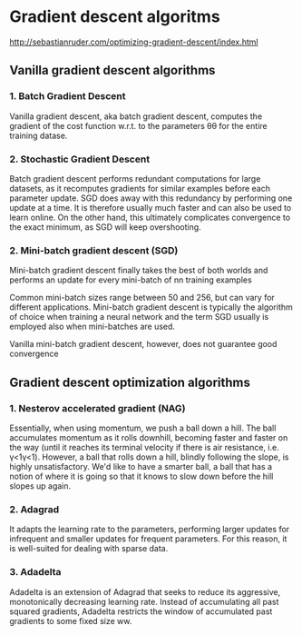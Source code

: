 ﻿# Gradient descent algoritms

http://sebastianruder.com/optimizing-gradient-descent/index.html

## Vanilla gradient descent algorithms

### 1. Batch Gradient Descent

Vanilla gradient descent, aka batch gradient descent, computes the gradient of the cost function w.r.t. to the parameters θθ for the entire training datase.

### 2. Stochastic Gradient Descent

Batch gradient descent performs redundant computations for large datasets, as it recomputes gradients for similar examples
before each parameter update. SGD does away with this redundancy by performing one update at a time. It is therefore usually much faster and can also be used to learn online.
On the other hand, this ultimately complicates convergence to the exact minimum, as SGD will keep overshooting.

### 2. Mini-batch gradient descent (SGD)

Mini-batch gradient descent finally takes the best of both worlds and performs an update for every mini-batch of nn training examples

Common mini-batch sizes range between 50 and 256, but can vary for different applications.
Mini-batch gradient descent is typically the algorithm of choice when training a neural network and the term SGD usually is employed also when mini-batches are used.

Vanilla mini-batch gradient descent, however, does not guarantee good convergence

## Gradient descent optimization algorithms

### 1. Nesterov accelerated gradient (NAG)

Essentially, when using momentum, we push a ball down a hill. The ball accumulates momentum as it rolls downhill, becoming faster and faster on the way (until it reaches its terminal velocity if there is air resistance, i.e. γ<1γ<1).
However, a ball that rolls down a hill, blindly following the slope, is highly unsatisfactory. We'd like to have a smarter ball, a ball that has a notion of where it is going so that it knows to slow down before the hill slopes up again.

### 2. Adagrad

It adapts the learning rate to the parameters, performing larger updates for infrequent and smaller updates for frequent parameters. For this reason, it is well-suited for dealing with sparse data.

### 3. Adadelta

Adadelta is an extension of Adagrad that seeks to reduce its aggressive, monotonically decreasing learning rate.
Instead of accumulating all past squared gradients, Adadelta restricts the window of accumulated past gradients to some fixed size ww.